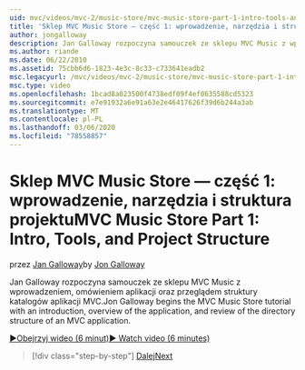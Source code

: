 ```yaml
---
uid: mvc/videos/mvc-2/music-store/mvc-music-store-part-1-intro-tools-and-project-structure
title: 'Sklep MVC Music Store — część 1: wprowadzenie, narzędzia i struktura projektu | Microsoft Docs'
author: jongalloway
description: Jan Galloway rozpoczyna samouczek ze sklepu MVC Music z wprowadzeniem, omówieniem aplikacji oraz przeglądem struktury katalogów składnika MVC instalacja...
ms.author: riande
ms.date: 06/22/2010
ms.assetid: 75cbb6d6-1823-4e3c-8c33-c733641eadb2
msc.legacyurl: /mvc/videos/mvc-2/music-store/mvc-music-store-part-1-intro-tools-and-project-structure
msc.type: video
ms.openlocfilehash: 1bcad8a023500f4738edf09f4ef0635588cd5323
ms.sourcegitcommit: e7e91932a6e91a63e2e46417626f39d6b244a3ab
ms.translationtype: MT
ms.contentlocale: pl-PL
ms.lasthandoff: 03/06/2020
ms.locfileid: "78558857"
---
```

# <a name="mvc-music-store-part-1-intro-tools-and-project-structure"></a><span data-ttu-id="75a53-103">Sklep MVC Music Store — część 1: wprowadzenie, narzędzia i struktura projektu</span><span class="sxs-lookup"><span data-stu-id="75a53-103">MVC Music Store Part 1: Intro, Tools, and Project Structure</span></span>

<span data-ttu-id="75a53-104">przez [Jan Galloway](https://github.com/jongalloway)</span><span class="sxs-lookup"><span data-stu-id="75a53-104">by [Jon Galloway](https://github.com/jongalloway)</span></span>

<span data-ttu-id="75a53-105">Jan Galloway rozpoczyna samouczek ze sklepu MVC Music z wprowadzeniem, omówieniem aplikacji oraz przeglądem struktury katalogów aplikacji MVC.</span><span class="sxs-lookup"><span data-stu-id="75a53-105">Jon Galloway begins the MVC Music Store tutorial with an introduction, overview of the application, and review of the directory structure of an MVC application.</span></span>

[<span data-ttu-id="75a53-106">&#9654;Obejrzyj wideo (6 minut)</span><span class="sxs-lookup"><span data-stu-id="75a53-106">&#9654; Watch video (6 minutes)</span></span>](https://channel9.msdn.com/Blogs/ASP-NET-Site-Videos/mvc-music-store-part-1-intro-tools-and-project-structure)

> [!div class="step-by-step"]
> [<span data-ttu-id="75a53-107">Dalej</span><span class="sxs-lookup"><span data-stu-id="75a53-107">Next</span></span>](mvc-music-store-part-2-controllers.md)
